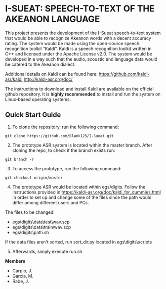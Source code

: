 # I-SUEAT: SPEECH-TO-TEXT OF THE AKEANON LANGUAGE
This project presents the development of the I-Sueat speech-to-text system that would be able to recognize Akeanon words with a decent accuracy rating. The system would be made using the open-source speech recognition toolkit “Kaldi”. Kaldi is a speech recognition toolkit written in C++ and licensed under the Apache License v2.0. The system would be developed in a way such that the audio, acoustic and language data would be catered to the Akeanon dialect.


Additional details on Kaldi can be found here:
https://github.com/kaldi-asr/kaldi
http://kaldi-asr.org/doc/

The instructions to download and install Kaldi are available on the official github repository. It is **highly recommended** to install and run the system on Linux-based operating systems.


## Quick Start Guide

1. To clone the repository, run the following command:
```
git clone https://github.com/Blank125/I-Sueat.git
```

2. The prototype ASR system is located within the master branch.
After cloning the repo, to check if the branch exists run: 
```
git branch -r
```

3. To access the prototype, run the following command:
```
git checkout origin/master
```

4. The prototype ASR would be located within egs/digits. Follow the instructions provided in https://kaldi-asr.org/doc/kaldi_for_dummies.html in order to set up and change some of the files since the path would differ among different users and PCs.

The files to be changed:
- egs\digits\data\test\wav.scp
- egs\digits\data\train\wav.scp
- egs\digits\path.sh

If the data files aren't sorted, run sort_dir.py located in egs\digits\scripts

5. Afterwards, simply execute run.sh


**Members**
- Carpio, J.
- Garcia, M.
- Rabe, J.
